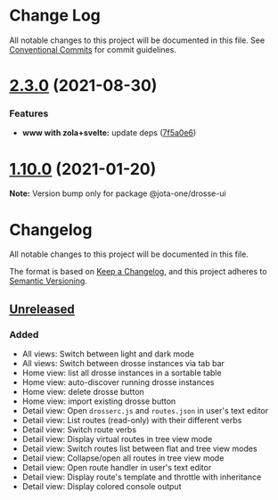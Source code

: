 # Change Log

All notable changes to this project will be documented in this file.
See [Conventional Commits](https://conventionalcommits.org) for commit guidelines.

# [2.3.0](https://github.com/jota-one/drosse/compare/v1.10.5...v2.3.0) (2021-08-30)


### Features

* **www with zola+svelte:** update deps ([7f5a0e6](https://github.com/jota-one/drosse/commit/7f5a0e69c35222b30bf97c2cfd09c1c06652d61f))





# [1.10.0](https://github.com/jota-one/drosse/compare/v1.8.0...v1.10.0) (2021-01-20)

**Note:** Version bump only for package @jota-one/drosse-ui





# Changelog
All notable changes to this project will be documented in this file.

The format is based on [Keep a Changelog](https://keepachangelog.com/en/1.0.0/),
and this project adheres to [Semantic Versioning](https://semver.org/spec/v2.0.0.html).

## [Unreleased]
### Added
- All views: Switch between light and dark mode
- All views: Switch between drosse instances via tab bar
- Home view: list all drosse instances in a sortable table
- Home view: auto-discover running drosse instances
- Home view: delete drosse button
- Home view: import existing drosse button
- Detail view: Open `drosserc.js` and `routes.json` in user's text editor
- Detail view: List routes (read-only) with their different verbs
- Detail view: Switch route verbs
- Detail view: Display virtual routes in tree view mode
- Detail view: Switch routes list between flat and tree view modes
- Detail view: Collapse/open all routes in tree view mode
- Detail view: Open route handler in user's text editor
- Detail view: Display route's template and throttle with inheritance
- Detail view: Display colored console output

[Unreleased]: https://github.com/jota-one/drosse-ui
